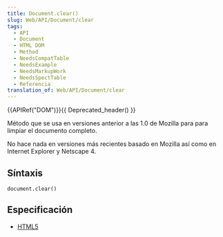 ```yaml
---
title: Document.clear()
slug: Web/API/Document/clear
tags:
  - API
  - Document
  - HTML DOM
  - Method
  - NeedsCompatTable
  - NeedsExample
  - NeedsMarkupWork
  - NeedsSpectTable
  - Referencia
translation_of: Web/API/Document/clear
---
```

{{APIRef("DOM")}}{{ Deprecated_header() }}

Método que se usa en versiones anterior a las 1.0 de Mozilla para para limpiar el documento completo.

No hace nada en versiones más recientes basado en Mozilla así como en Internet Explorer y Netscape 4.

## Síntaxis

```
document.clear()
```

## Especificación

- [HTML5](http://www.whatwg.org/html/#dom-document-clear)

